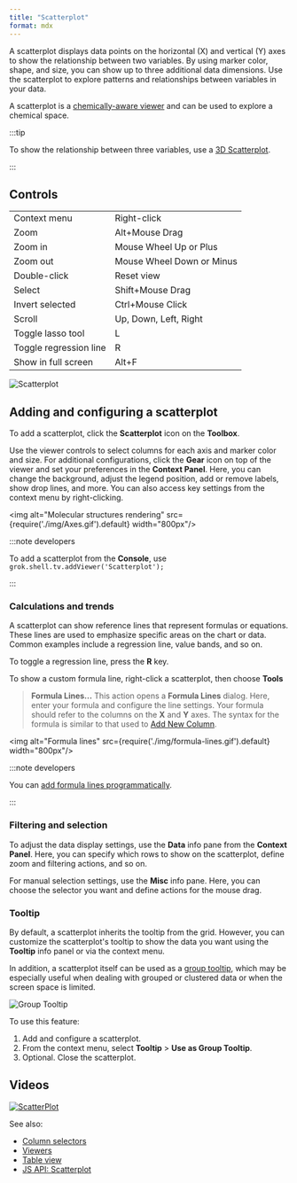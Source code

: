 ```yaml
---
title: "Scatterplot"
format: mdx
---
```


A scatterplot displays data points on the horizontal (X) and vertical (Y) axes
to show the relationship between two variables. By using marker color, shape,
and size, you can show up to three additional data dimensions. Use the
scatterplot to explore patterns and relationships between variables in your
data.

A scatterplot is a [chemically-aware viewer](../../datagrok/solutions/domains/chem/chemically-aware-viewers#scatter-plot)
 and can be used to explore a chemical space.

:::tip

To show the relationship between three variables, use a [3D Scatterplot](img/3d-scatter-plot.md).

::: 

## Controls

|                        |                      |
|------------------------|----------------------|
| Context menu           | Right-click         |
| Zoom                   | Alt+Mouse Drag       |
| Zoom in                | Mouse Wheel Up or Plus|
| Zoom out               | Mouse Wheel Down or Minus|
| Double-click           | Reset view             |
| Select                 | Shift+Mouse Drag       |
| Invert selected        | Ctrl+Mouse Click       |
| Scroll                 |  Up, Down, Left, Right |
| Toggle lasso tool      | L        |
| Toggle regression line | R       |
| Show in full screen    | Alt+F        |

![Scatterplot](../../uploads/gifs/scatter-plot.gif)

## Adding and configuring a scatterplot

To add a scatterplot, click the **Scatterplot** icon on the **Toolbox**.

Use the viewer controls to select columns for each axis and marker color and
size. For additional configurations, click the **Gear** icon on top of the
viewer and set your preferences in the **Context Panel**. Here, you can change
the background, adjust the legend position, add or remove labels, show drop
lines, and more. You can also access key settings from the context menu by
right-clicking.

<img alt="Molecular structures rendering" src={require('./img/Axes.gif').default}
width="800px"/>

:::note developers

To add a scatterplot from the **Console**, use
`grok.shell.tv.addViewer('Scatterplot');`

:::

### Calculations and trends

A scatterplot can show reference lines that represent formulas or equations.
These lines are used to emphasize specific areas on the chart or data. Common
examples include a regression line, value bands, and so on. 

To toggle a regression line, press the **R** key. 

To show a custom formula line, right-click a scatterplot, then choose **Tools**
> **Formula Lines...** This action opens a **Formula Lines** dialog. Here, enter
your formula and configure the line settings. Your formula should refer to the
columns on the **X** and **Y** axes. The syntax for the formula is similar to
that used to [Add New Column](../../transform/add-new-column.md).

<img alt="Formula lines" src={require('./img/formula-lines.gif').default}
width="800px"/>

:::note developers

You can [add formula lines programmatically](https://datagrok.ai/help/develop/how-to/show-formula-lines).

:::

### Filtering and selection

To adjust the data display settings, use the **Data** info pane from the
**Context Panel**. Here, you can specify which rows to show on the scatterplot,
define zoom and filtering actions, and so on.

For manual selection settings, use the **Misc** info pane. Here, you can choose
the selector you want and define actions for the mouse drag. 

### Tooltip

By default, a scatterplot inherits the tooltip from the grid. However, you can
customize the scatterplot's tooltip to show the data you want using the
**Tooltip** info panel or via the context menu.

In addition, a scatterplot itself can be used as a 
[group tooltip](../../datagrok/navigation/views/table-view.md#group-tooltips), which may be especially useful when 
dealing with grouped or clustered data or when the screen space is limited.

![Group Tooltip](../../uploads/viewers/viewer-group-tooltip.png "Group Tooltip")

To use this feature: 

1. Add and configure a scatterplot.
1. From the context menu, select **Tooltip** > **Use as Group Tooltip**.
1. Optional. Close the scatterplot.

## Videos

[![ScatterPlot](../../uploads/youtube/visualizations2.png "Open on
Youtube")](https://www.youtube.com/watch?v=7MBXWzdC0-I&t=214s)

See also:

* [Column selectors](column-selectors.md)
* [Viewers](viewers.md)
* [Table view](../../datagrok/navigation/views/table-view.md)
* [JS API:
  Scatterplot](https://public.datagrok.ai/js/samples/ui/viewers/types/scatter-plot)
